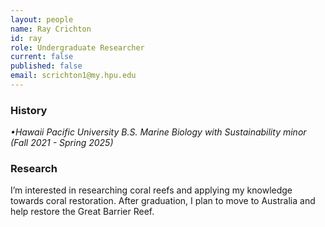 ```yaml
---
layout: people
name: Ray Crichton
id: ray
role: Undergraduate Researcher
current: false
published: false
email: scrichton1@my.hpu.edu
---
```


### History

*•Hawaii Pacific University B.S. Marine Biology with Sustainability minor (Fall 2021 - Spring 2025)*

### Research

I’m interested in researching coral reefs and applying my knowledge towards coral restoration. After graduation, I plan to move to Australia and help restore the Great Barrier Reef.

